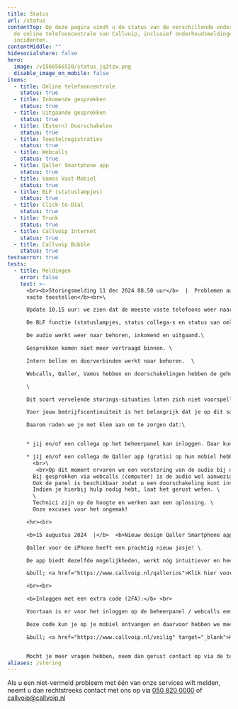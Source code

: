 ```yaml
---
title: Status
url: /status
contentTop: Op deze pagina vindt u de status van de verschillende onderdelen van
  de online telefooncentrale van Callvoip, inclusief onderhoudsmeldingen en
  incidenten.
contentMiddle: ""
hidesocialshare: false
hero:
  image: /v1566566520/status_jq3tzw.png
  disable_image_on_mobile: false
items:
  - title: Online telefooncentrale
    status: true
  - title: Inkomende gesprekken
    status: true
  - title: Uitgaande gesprekken
    status: true
  - title: (Extern) Doorschakelen
    status: true
  - title: Toestelregistraties
    status: true
  - title: Webcalls
    status: true
  - title: Qaller Smartphone app
    status: true
  - title: Vamos Vast-Mobiel
    status: true
  - title: BLF (statuslampjes)
    status: true
  - title: Click-to-Dial
    status: true
  - title: Trunk
    status: true
  - title: Callvoip Internet
    status: true
  - title: Callvoip Bubble
    status: true
testserror: true
tests:
  - title: Meldingen
    error: false
    text: >-
      <br><b>Storingsmelding 11 dec 2024 08.50 uur</b>  |  Problemen audio op
      vaste toestellen</b><br>\

      Update 10.15 uur: we zien dat de meeste vaste telefoons weer naar behoren werken. \

      De BLF functie (statuslampjes, status collega-s en status van omleidingen) is nog uitgeschakeld.\

      De audio werkt weer naar behoren, inkomend en uitgaand.\

      Gesprekken komen niet meer vertraagd binnen. \

      Intern bellen en doorverbinden werkt naar behoren.  \

      Webcalls, Qaller, Vamos hebben en doorschakelingen hebben de gehele tijd goed gewerkt. \

      \

      Dit soort vervelende storings-situaties laten zich niet voorspellen.\

      Voor jouw bedrijfscontinuïteit is het belangrijk dat je op dit soort momenten snel zelf je bereikbaarheid kunt aanpassen en daarin niet afhankelijk bent van bv onze assistentie. \

      Daarom raden we je met klem aan om te zorgen dat:\


      * jij en/of een collega op het beheerpanel kan inloggen. Daar kun je meldteksten of doorschakelingen  instellen\

      * jij en/of een collega de Qaller app (gratis) op hun mobiel hebben. Je kunt dan snel schakelaars bedienen. Bv schakelaars naar mobiele nummers, voicemail of teksten. We helpen je graag dit voor te bereiden.     \
        <br>\
         <br>Op dit moment ervaren we een verstoring van de audio bij de verbinding op vaste toestellen. \
        Bij gesprekken via webcalls (computer) is de audio wel aanwezig. \
        Ook de panel is beschikbaar zodat u een doorschakeling kunt instellen naar bv een melding of ander (mobiel) nummer. \
        Indien je hierbij hulp nodig hebt, laat het gerust weten. \
        \
        Technici zijn op de hoogte en werken aan een oplossing. \
        Onze excuses voor het ongemak!

      <hr><br>

      <b>15 augustus 2024  |</b>  <b>Nieuw design Qaller Smartphone app voor iPhones</b>\

      Qaller voor de iPhone heeft een prachtig nieuw jasje! \

      De app biedt dezelfde mogelijkheden, werkt nóg intuitiever en heeft een paar handige nieuwe mogelijkheden. \

      &bull; <a href="https://www.callvoip.nl/qallerios">Klik hier voor meer informatie over de nieuwe Qaller-app</a>\

      <br><br>

      <b>Inloggen met een extra code (2FA):</b> <br>

      Voortaan is er voor het inloggen op de beheerpanel / webcalls een extra code nodig. 

      Deze code kun je op je mobiel ontvangen en daarvoor hebben we meerdere opties. \

      &bull; <a href="https://www.callvoip.nl/veilig" target="_blank">H﻿ier</a> vind je meer informatie. 


      M﻿ocht je meer vragen hebben, neem dan gerust contact op via de telefoon, e-mail of website chat.
aliases: /storing
---
```

Als u een niet-vermeld probleem met één van onze services wilt melden, neemt u dan rechtstreeks contact met ons op via <a href="tel:+31508200000">050 820 0000</a> of [callvoip@callvoip.nl](mailto:callvoip@callvoip.nl)
